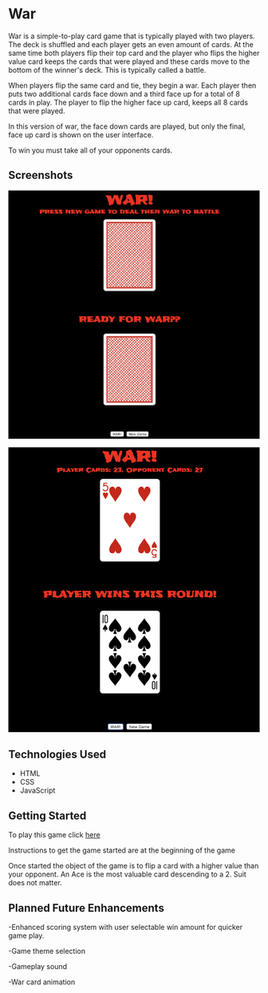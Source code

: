 # War
War is a simple-to-play card game that is typically played with two players.  The deck is shuffled and each player gets an even amount of cards.  At the same time both players flip their top card and the player who flips the higher value card keeps the cards that were played and these cards move to the bottom of the winner's deck. This is typically called a battle.  

When players flip the same card and tie, they begin a war.  Each player then puts two additional cards face down and a third face up for a total of 8 cards in play.  The player to flip the higher face up card, keeps all 8 cards that were played.

In this version of war, the face down cards are played, but only the final, face up card is shown on the user interface.  

To win you must take all of your opponents cards.  


## Screenshots

![game start screen](images/start.png)

![game play screen](images/play.png)


## Technologies Used

- HTML
- CSS
- JavaScript

## Getting Started

To play this game click [here](https://chris-violante.github.io/War-Game-Project-1/)

Instructions to get the game started are at the beginning of the game

Once started the object of the game is to flip a card with a higher value than your opponent.  An Ace is the most valuable card descending to a 2.  Suit does not matter. 

## Planned Future Enhancements

-Enhanced scoring system with user selectable win amount for quicker game play.

-Game theme selection

-Gameplay sound

-War card animation